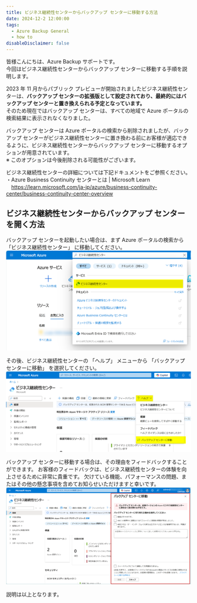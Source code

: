 ```yaml
---
title: ビジネス継続性センターからバックアップ センターに移動する方法
date: 2024-12-2 12:00:00
tags:
  - Azure Backup General
  - how to
disableDisclaimer: false
---
```


<!-- more -->
皆様こんにちは、Azure Backup サポートです。  
今回はビジネス継続性センターからバックアップ センターに移動する手順を説明します。  

2023 年 11 月からパブリック プレビューが開始されましたビジネス継続性センターは、**バックアップ センターの拡張版として設定されており、最終的にはバックアップ センターと置き換えられる予定となっています。**  
そのため現在ではバックアップ センターは、すべての地域で Azure ポータルの検索結果に表示されなくなりました。  

バックアップ センターは Azure ポータルの検索から削除されましたが、バックアップ センターがビジネス継続性センターに置き換わる前にお客様が適応できるように、ビジネス継続性センターからバックアップ センターに移動するオプションが用意されています。  
※ このオプションは今後削除される可能性がございます。  

ビジネス継続性センターの詳細については下記ドキュメントをご参照ください。  
・Azure Business Continuity センターとは | Microsoft Learn  
　https://learn.microsoft.com/ja-jp/azure/business-continuity-center/business-continuity-center-overview


## ビジネス継続性センターからバックアップ センターを開く方法
バックアップ センターを起動したい場合は、まず Azure ポータルの検索から 「ビジネス継続性センター」 に移動してください。
![](./HowToMoveToBCFromABCC/HowToMoveToBCFromABCC_1.png)

その後、ビジネス継続性センターの 「ヘルプ」 メニューから 「バックアップ センターに移動」 を選択してください。
![](./HowToMoveToBCFromABCC/HowToMoveToBCFromABCC_2.png)

バックアップ センターに移動する場合は、その理由をフィードバックすることができます。
お客様のフィードバックは、ビジネス継続性センターの体験を向上させるために非常に貴重です。
欠けている機能、パフォーマンスの問題、またはその他の懸念事項を含めてお知らせいただけますと幸いです。
![](./HowToMoveToBCFromABCC/HowToMoveToBCFromABCC_3.png)

説明は以上となります。